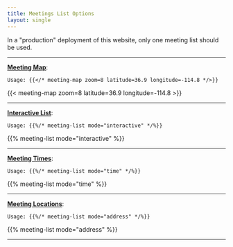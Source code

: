 ```yaml
---
title: Meetings List Options
layout: single
---
```


In a "production" deployment of this website, only one meeting list should be used.

---

**[Meeting Map](https://recoverysource.net/aamodule/usage.html#meeting-map)**:

```jinja
Usage: {{</* meeting-map zoom=8 latitude=36.9 longitude=-114.8 */>}}
```

{{< meeting-map zoom=8 latitude=36.9 longitude=-114.8 >}}

---

**[Interactive List](https://recoverysource.net/aamodule/usage.html#meeting-list)**:

```jinja
Usage: {{%/* meeting-list mode="interactive" */%}}
```

{{% meeting-list mode="interactive" %}}

---

**[Meeting Times](https://recoverysource.net/aamodule/usage.html#meeting-list)**:

```jinja
Usage: {{%/* meeting-list mode="time" */%}}
```

{{% meeting-list mode="time" %}}

---

**[Meeting Locations](https://recoverysource.net/aamodule/usage.html#meeting-list)**:

```jinja
Usage: {{%/* meeting-list mode="address" */%}}
```

{{% meeting-list mode="address" %}}

---
